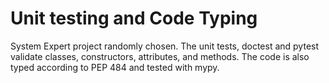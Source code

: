 # Unit testing and Code Typing

System Expert project randomly chosen. The unit tests, doctest and pytest validate classes, constructors, attributes, and methods. The code is also typed according to PEP 484 and tested with mypy.

